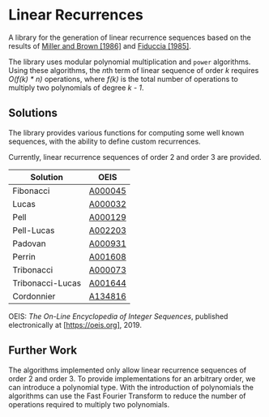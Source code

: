 # Linear Recurrences

A library for the generation of linear recurrence sequences based on the
results of [Miller and Brown [1986]][1] and [Fiduccia [1985]][2].

The library uses modular polynomial multiplication and `power` algorithms.
Using these algorithms, the *n*th term of linear sequence of order *k* requires
*O(f(k) * n)* operations, where *f(k)* is the total number of operations
to multiply two polynomials of degree *k - 1*. 

## Solutions

The library provides various functions for computing some well known
sequences, with the ability to define custom recurrences.

Currently, linear recurrence sequences of order 2 and order 3 are provided.

| Solution         | OEIS                                |
| ---------------- | ----------------------------------- |
| Fibonacci        | [A000045](https://oeis.org/A000045) |
| Lucas            | [A000032](https://oeis.org/A000032) |
| Pell             | [A000129](https://oeis.org/A000129) |
| Pell-Lucas       | [A002203](https://oeis.org/A002203) |
| Padovan          | [A000931](https://oeis.org/A000931) |
| Perrin           | [A001608](https://oeis.org/A001608) |
| Tribonacci       | [A000073](https://oeis.org/A000073) |
| Tribonacci-Lucas | [A001644](https://oeis.org/A001644) |
| Cordonnier       | [A134816](https://oeis.org/A134816) |

OEIS: *The On-Line Encyclopedia of Integer Sequences*, published electronically
at [https://oeis.org], 2019.

## Further Work

The algorithms implemented only allow linear recurrence sequences of order 2
and order 3. To provide implementations for an arbitrary order, we can
introduce a polynomial type. With the introduction of polynomials the
algorithms can use the Fast Fourier Transform to reduce the number of
operations required to multiply two polynomials.

[1]: https://academic.oup.com/comjnl/article/9/2/188/623434
[2]: https://dl.acm.org/citation.cfm?id=3679

